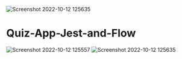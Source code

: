 ![Screenshot 2022-10-12 125635](https://user-images.githubusercontent.com/85933108/195278051-c08fd0ac-603c-4148-891e-8fdbfedefabe.jpeg)
# Quiz-App-Jest-and-Flow
![Screenshot 2022-10-12 125557](https://user-images.githubusercontent.com/85933108/195277384-0e358869-f875-4bbf-b111-063979097208.jpeg)
![Screenshot 2022-10-12 125635](https://user-images.githubusercontent.com/85933108/195277503-d594303f-59ac-4ee0-82f3-515b6978fbbd.jpeg)


